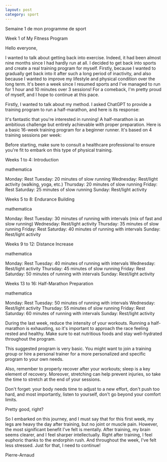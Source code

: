 ```yaml
---
layout: post
category: sport
---
```

Semaine 1 de mon programme de sport

Week 1 of My Fitness Program

Hello everyone,

I wanted to talk about getting back into exercise. Indeed, it had been almost nine months since I had hardly run at all. I decided to get back into sports and create a real training program for myself. Firstly, because I wanted to gradually get back into it after such a long period of inactivity, and also because I wanted to improve my lifestyle and physical condition over the long term.
It's been a week since I resumed sports and I've managed to run for 1 hour and 10 minutes over 3 sessions! For a comeback, I'm pretty proud of myself, and I hope to continue at this pace.

Firstly, I wanted to talk about my method. I asked ChatGPT to provide a training program to run a half-marathon, and here is its response:

It's fantastic that you're interested in running! A half-marathon is an ambitious challenge but entirely achievable with proper preparation. Here is a basic 16-week training program for a beginner runner. It's based on 4 training sessions per week:

Before starting, make sure to consult a healthcare professional to ensure you're fit to embark on this type of physical training.

Weeks 1 to 4: Introduction

mathematica

Monday: Rest
Tuesday: 20 minutes of slow running
Wednesday: Rest/light activity (walking, yoga, etc.)
Thursday: 20 minutes of slow running
Friday: Rest
Saturday: 25 minutes of slow running
Sunday: Rest/light activity

Weeks 5 to 8: Endurance Building

mathematica

Monday: Rest
Tuesday: 30 minutes of running with intervals (mix of fast and slow running)
Wednesday: Rest/light activity
Thursday: 35 minutes of slow running
Friday: Rest
Saturday: 40 minutes of running with intervals
Sunday: Rest/light activity

Weeks 9 to 12: Distance Increase

mathematica

Monday: Rest
Tuesday: 40 minutes of running with intervals
Wednesday: Rest/light activity
Thursday: 45 minutes of slow running
Friday: Rest
Saturday: 50 minutes of running with intervals
Sunday: Rest/light activity

Weeks 13 to 16: Half-Marathon Preparation

mathematica

Monday: Rest
Tuesday: 50 minutes of running with intervals
Wednesday: Rest/light activity
Thursday: 55 minutes of slow running
Friday: Rest
Saturday: 60 minutes of running with intervals
Sunday: Rest/light activity

During the last week, reduce the intensity of your workouts. Running a half-marathon is exhausting, so it's important to approach the race feeling rested and healthy. Make sure to eat nutritious foods and stay well-hydrated throughout the program.

This suggested program is very basic. You might want to join a training group or hire a personal trainer for a more personalized and specific program to your own needs.

Also, remember to properly recover after your workouts; sleep is a key element of recovery. Moreover, stretching can help prevent injuries, so take the time to stretch at the end of your sessions.

Don't forget: your body needs time to adjust to a new effort, don't push too hard, and most importantly, listen to yourself, don't go beyond your comfort limits.

Pretty good, right?

So I embarked on this journey, and I must say that for this first week, my legs are heavy the day after training, but no joint or muscle pain. However, the most significant benefit I've felt is mentally. After training, my brain seems clearer, and I feel sharper intellectually.
Right after training, I feel euphoric thanks to the endorphin rush. And throughout the week, I've felt less stressed. Just for that, I need to continue!

Pierre-Arnaud
